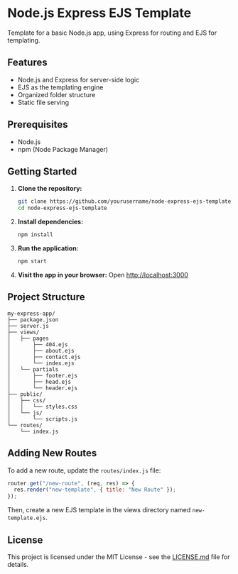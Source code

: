 # Node.js Express EJS Template

Template for a basic Node.js app, using Express for routing and EJS for templating.

## Features

- Node.js and Express for server-side logic
- EJS as the templating engine
- Organized folder structure
- Static file serving

## Prerequisites

- Node.js
- npm (Node Package Manager)

## Getting Started

1. **Clone the repository:**

   ```bash
   git clone https://github.com/yourusername/node-express-ejs-template.git
   cd node-express-ejs-template
   ```

2. **Install dependencies:**

   ```bash
   npm install
   ```

3. **Run the application:**

   ```bash
   npm start
   ```

4. **Visit the app in your browser:**
   Open [http://localhost:3000](http://localhost:3000)

## Project Structure

```
my-express-app/
├── package.json
├── server.js
├── views/
│   ├── pages
│       ├── 404.ejs
│       ├── about.ejs
│       ├── contact.ejs
│       └── index.ejs
│   └── partials
│       ├── footer.ejs
│       ├── head.ejs
│       └── header.ejs
├── public/
│   ├── css/
│   │   └── styles.css
│   └── js/
│       └── scripts.js
└── routes/
    └── index.js
```

## Adding New Routes

To add a new route, update the `routes/index.js` file:

```javascript
router.get("/new-route", (req, res) => {
  res.render("new-template", { title: "New Route" });
});
```

Then, create a new EJS template in the views directory named `new-template.ejs`.

## License

This project is licensed under the MIT License - see the [LICENSE.md](LICENSE.md) file for details.

